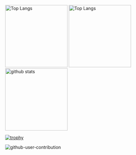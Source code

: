 <p align="left"> 
  <img alt="Top Langs" height="200px" src="https://github-stats-evirunurm.vercel.app/api/stats.js?username=yasuhirotakemura" />
  <img alt="Top Langs" height="200px" src="https://github-stats-evirunurm.vercel.app/api/languages.js?username=yasuhirotakemura" />
  <img alt="github stats" height="200px" src="https://github-readme-stats.vercel.app/api?username=YasuhiroTakemura&theme=dark&show_icons=ture" />
</p>

[![trophy](https://github-profile-trophy.vercel.app/?username=YasuhiroTakemura&theme=dark&column=7
)](https://github.com/ryo-ma/github-profile-trophy)

![github-user-contribution](https://github.com/user-attachments/assets/03f367c3-a5c3-4f94-85fa-b92bae312ddb)
